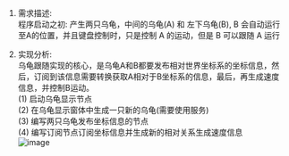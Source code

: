 1. 需求描述:  
   程序启动之初: 产生两只乌龟，中间的乌龟(A) 和 左下乌龟(B), B 会自动运行至A的位置，并且键盘控制时，只是控制 A 的运动，但是 B 可以跟随 A 运行  

2. 实现分析:  
   乌龟跟随实现的核心，是乌龟A和B都要发布相对世界坐标系的坐标信息，然后，订阅到该信息需要转换获取A相对于B坐标系的信息，最后，再生成速度信息，并控制B运动。  
   (1) 启动乌龟显示节点  
   (2) 在乌龟显示窗体中生成一只新的乌龟(需要使用服务)  
   (3) 编写两只乌龟发布坐标信息的节点  
   (4) 编写订阅节点订阅坐标信息并生成新的相对关系生成速度信息  
![image](https://github.com/wenkaifool/ROS_turtleplay/blob/master/turtle_chase/image/turtle_chase.png)
